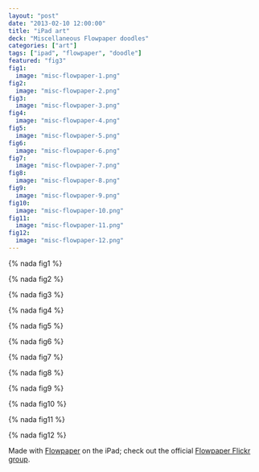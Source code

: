 ```yaml
---
layout: "post"
date: "2013-02-10 12:00:00"
title: "iPad art"
deck: "Miscellaneous Flowpaper doodles"
categories: ["art"]
tags: ["ipad", "flowpaper", "doodle"]
featured: "fig3"
fig1:
  image: "misc-flowpaper-1.png"
fig2:
  image: "misc-flowpaper-2.png"
fig3:
  image: "misc-flowpaper-3.png"
fig4:
  image: "misc-flowpaper-4.png"
fig5:
  image: "misc-flowpaper-5.png"
fig6:
  image: "misc-flowpaper-6.png"
fig7:
  image: "misc-flowpaper-7.png"
fig8:
  image: "misc-flowpaper-8.png"
fig9:
  image: "misc-flowpaper-9.png"
fig10:
  image: "misc-flowpaper-10.png"
fig11:
  image: "misc-flowpaper-11.png"
fig12:
  image: "misc-flowpaper-12.png"
---
```


{% nada fig1 %}

{% nada fig2 %}

{% nada fig3 %}

{% nada fig4 %}

{% nada fig5 %}

{% nada fig6 %}

{% nada fig7 %}

{% nada fig8 %}

{% nada fig9 %}

{% nada fig10 %}

{% nada fig11 %}

{% nada fig12 %}

Made with [Flowpaper](http://diatom.cc/flowpaperApp) on the iPad; check out the official [Flowpaper Flickr group](http://www.flickr.com/groups/flowpaper/).
